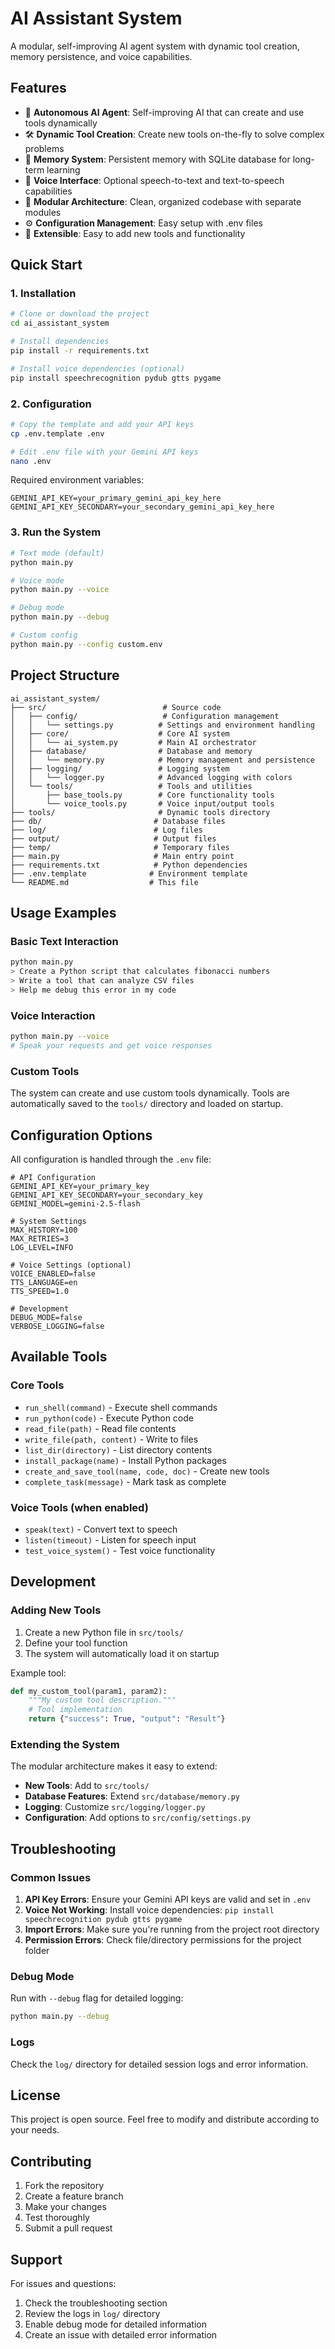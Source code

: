 # AI Assistant System

A modular, self-improving AI agent system with dynamic tool creation, memory persistence, and voice capabilities.

## Features

- 🤖 **Autonomous AI Agent**: Self-improving AI that can create and use tools dynamically
- 🛠️ **Dynamic Tool Creation**: Create new tools on-the-fly to solve complex problems
- 🧠 **Memory System**: Persistent memory with SQLite database for long-term learning
- 🎤 **Voice Interface**: Optional speech-to-text and text-to-speech capabilities
- 📁 **Modular Architecture**: Clean, organized codebase with separate modules
- ⚙️ **Configuration Management**: Easy setup with .env files
- 🔧 **Extensible**: Easy to add new tools and functionality

## Quick Start

### 1. Installation

```bash
# Clone or download the project
cd ai_assistant_system

# Install dependencies
pip install -r requirements.txt

# Install voice dependencies (optional)
pip install speechrecognition pydub gtts pygame
```

### 2. Configuration

```bash
# Copy the template and add your API keys
cp .env.template .env

# Edit .env file with your Gemini API keys
nano .env
```

Required environment variables:
```env
GEMINI_API_KEY=your_primary_gemini_api_key_here
GEMINI_API_KEY_SECONDARY=your_secondary_gemini_api_key_here
```

### 3. Run the System

```bash
# Text mode (default)
python main.py

# Voice mode
python main.py --voice

# Debug mode
python main.py --debug

# Custom config
python main.py --config custom.env
```

## Project Structure

```
ai_assistant_system/
├── src/                          # Source code
│   ├── config/                   # Configuration management
│   │   └── settings.py          # Settings and environment handling
│   ├── core/                    # Core AI system
│   │   └── ai_system.py         # Main AI orchestrator
│   ├── database/                # Database and memory
│   │   └── memory.py            # Memory management and persistence
│   ├── logging/                 # Logging system
│   │   └── logger.py            # Advanced logging with colors
│   └── tools/                   # Tools and utilities
│       ├── base_tools.py        # Core functionality tools
│       └── voice_tools.py       # Voice input/output tools
├── tools/                       # Dynamic tools directory
├── db/                         # Database files
├── log/                        # Log files
├── output/                     # Output files
├── temp/                       # Temporary files
├── main.py                     # Main entry point
├── requirements.txt            # Python dependencies
├── .env.template              # Environment template
└── README.md                  # This file
```

## Usage Examples

### Basic Text Interaction

```bash
python main.py
> Create a Python script that calculates fibonacci numbers
> Write a tool that can analyze CSV files
> Help me debug this error in my code
```

### Voice Interaction

```bash
python main.py --voice
# Speak your requests and get voice responses
```

### Custom Tools

The system can create and use custom tools dynamically. Tools are automatically saved to the `tools/` directory and loaded on startup.

## Configuration Options

All configuration is handled through the `.env` file:

```env
# API Configuration
GEMINI_API_KEY=your_primary_key
GEMINI_API_KEY_SECONDARY=your_secondary_key
GEMINI_MODEL=gemini-2.5-flash

# System Settings
MAX_HISTORY=100
MAX_RETRIES=3
LOG_LEVEL=INFO

# Voice Settings (optional)
VOICE_ENABLED=false
TTS_LANGUAGE=en
TTS_SPEED=1.0

# Development
DEBUG_MODE=false
VERBOSE_LOGGING=false
```

## Available Tools

### Core Tools
- `run_shell(command)` - Execute shell commands
- `run_python(code)` - Execute Python code
- `read_file(path)` - Read file contents
- `write_file(path, content)` - Write to files
- `list_dir(directory)` - List directory contents
- `install_package(name)` - Install Python packages
- `create_and_save_tool(name, code, doc)` - Create new tools
- `complete_task(message)` - Mark task as complete

### Voice Tools (when enabled)
- `speak(text)` - Convert text to speech
- `listen(timeout)` - Listen for speech input
- `test_voice_system()` - Test voice functionality

## Development

### Adding New Tools

1. Create a new Python file in `src/tools/`
2. Define your tool function
3. The system will automatically load it on startup

Example tool:
```python
def my_custom_tool(param1, param2):
    """My custom tool description."""
    # Tool implementation
    return {"success": True, "output": "Result"}
```

### Extending the System

The modular architecture makes it easy to extend:

- **New Tools**: Add to `src/tools/`
- **Database Features**: Extend `src/database/memory.py`
- **Logging**: Customize `src/logging/logger.py`
- **Configuration**: Add options to `src/config/settings.py`

## Troubleshooting

### Common Issues

1. **API Key Errors**: Ensure your Gemini API keys are valid and set in `.env`
2. **Voice Not Working**: Install voice dependencies: `pip install speechrecognition pydub gtts pygame`
3. **Import Errors**: Make sure you're running from the project root directory
4. **Permission Errors**: Check file/directory permissions for the project folder

### Debug Mode

Run with `--debug` flag for detailed logging:
```bash
python main.py --debug
```

### Logs

Check the `log/` directory for detailed session logs and error information.

## License

This project is open source. Feel free to modify and distribute according to your needs.

## Contributing

1. Fork the repository
2. Create a feature branch
3. Make your changes
4. Test thoroughly
5. Submit a pull request

## Support

For issues and questions:
1. Check the troubleshooting section
2. Review the logs in `log/` directory
3. Enable debug mode for detailed information
4. Create an issue with detailed error information
